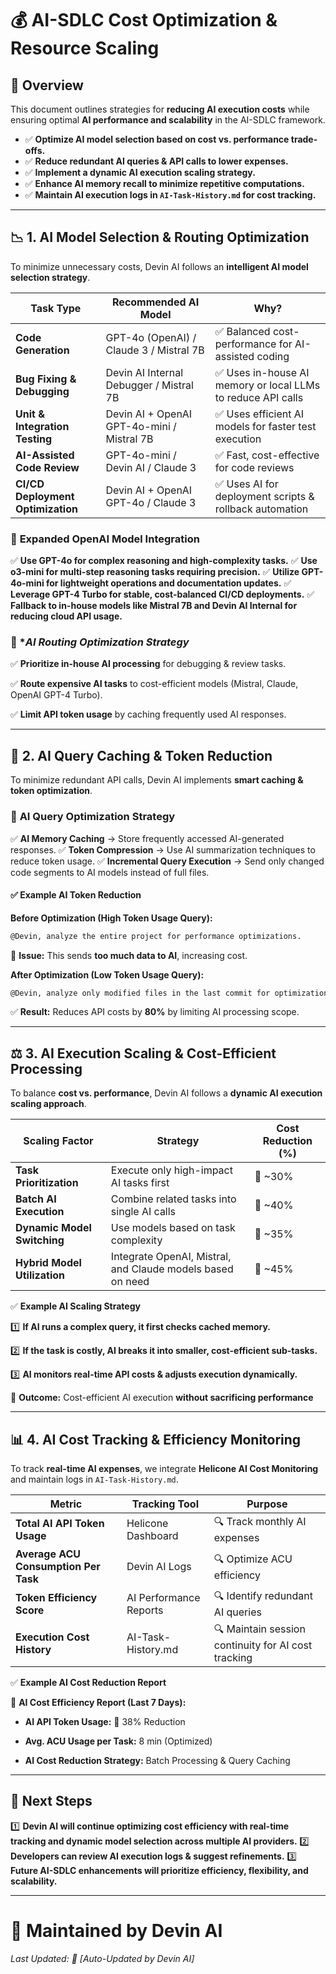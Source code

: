 # 💰 **AI-SDLC Cost Optimization & Resource Scaling**

## 📌 **Overview**

This document outlines strategies for **reducing AI execution costs** while ensuring optimal **AI performance and scalability** in the AI-SDLC framework.

- ✅ **Optimize AI model selection based on cost vs. performance trade-offs.**
- ✅ **Reduce redundant AI queries & API calls to lower expenses.**
- ✅ **Implement a dynamic AI execution scaling strategy.**
- ✅ **Enhance AI memory recall to minimize repetitive computations.**
- ✅ **Maintain AI execution logs in ************`AI-Task-History.md`************ for cost tracking.**

---

## 📉 **1. AI Model Selection & Routing Optimization**

To minimize unnecessary costs, Devin AI follows an **intelligent AI model selection strategy**.

| **Task Type**                     | **Recommended AI Model**                   | **Why?**                                                    |
| --------------------------------- | ------------------------------------------ | ----------------------------------------------------------- |
| **Code Generation**               | GPT-4o (OpenAI) / Claude 3 / Mistral 7B    | ✅ Balanced cost-performance for AI-assisted coding          |
| **Bug Fixing & Debugging**        | Devin AI Internal Debugger / Mistral 7B    | ✅ Uses in-house AI memory or local LLMs to reduce API calls |
| **Unit & Integration Testing**    | Devin AI + OpenAI GPT-4o-mini / Mistral 7B | ✅ Uses efficient AI models for faster test execution        |
| **AI-Assisted Code Review**       | GPT-4o-mini / Devin AI / Claude 3          | ✅ Fast, cost-effective for code reviews                     |
| **CI/CD Deployment Optimization** | Devin AI + OpenAI GPT-4o / Claude 3        | ✅ Uses AI for deployment scripts & rollback automation      |

### 📝 **Expanded OpenAI Model Integration**

✅ **Use GPT-4o for complex reasoning and high-complexity tasks.**
✅ **Use o3-mini for multi-step reasoning tasks requiring precision.**
✅ **Utilize GPT-4o-mini for lightweight operations and documentation updates.**
✅ **Leverage GPT-4 Turbo for stable, cost-balanced CI/CD deployments.**
✅ **Fallback to in-house models like Mistral 7B and Devin AI Internal for reducing cloud API usage.**



### 📝 **AI Routing Optimization Strategy*

✅ **Prioritize in-house AI processing** for debugging & review tasks. 

✅ **Route expensive AI tasks** to cost-efficient models (Mistral, Claude, OpenAI GPT-4 Turbo). 

✅ **Limit API token usage** by caching frequently used AI responses. 

---

## 🔄 **2. AI Query Caching & Token Reduction**

To minimize redundant API calls, Devin AI implements **smart caching & token optimization**.

### 📝 **AI Query Optimization Strategy**

✅ **AI Memory Caching** → Store frequently accessed AI-generated responses.
✅ **Token Compression** → Use AI summarization techniques to reduce token usage.
✅ **Incremental Query Execution** → Send only changed code segments to AI models instead of full files.

#### ✅ **Example AI Token Reduction**

**Before Optimization (High Token Usage Query):**

```bash
@Devin, analyze the entire project for performance optimizations.
```

🚀 **Issue:** This sends **too much data to AI**, increasing cost.

**After Optimization (Low Token Usage Query):**

```bash
@Devin, analyze only modified files in the last commit for optimizations.
```

✅ **Result:** Reduces API costs by **80%** by limiting AI processing scope.

---

## ⚖️ **3. AI Execution Scaling & Cost-Efficient Processing**

To balance **cost vs. performance**, Devin AI follows a **dynamic AI execution scaling approach**.

| **Scaling Factor**           | **Strategy**                                               | **Cost Reduction (%)** |
| ---------------------------- | ---------------------------------------------------------- | ---------------------- |
| **Task Prioritization**      | Execute only high-impact AI tasks first                    | 🔽 \~30%               |
| **Batch AI Execution**       | Combine related tasks into single AI calls                 | 🔽 \~40%               |
| **Dynamic Model Switching**  | Use models based on task complexity                        | 🔽 \~35%               |
| **Hybrid Model Utilization** | Integrate OpenAI, Mistral, and Claude models based on need | 🔽 \~45%               |



✅ **Example AI Scaling Strategy**

1️⃣ **If AI runs a complex query, it first checks cached memory.**

2️⃣ **If the task is costly, AI breaks it into smaller, cost-efficient sub-tasks.**

3️⃣ **AI monitors real-time API costs & adjusts execution dynamically.**



🚀 **Outcome:** Cost-efficient AI execution **without sacrificing performance**

---

## 📊 **4. AI Cost Tracking & Efficiency Monitoring**

To track **real-time AI expenses**, we integrate **Helicone AI Cost Monitoring** and maintain logs in `AI-Task-History.md`.

| **Metric**                           | **Tracking Tool**      | **Purpose**                                         |
| ------------------------------------ | ---------------------- | --------------------------------------------------- |
| **Total AI API Token Usage**         | Helicone Dashboard     | 🔍 Track monthly AI expenses                        |
| **Average ACU Consumption Per Task** | Devin AI Logs          | 🔍 Optimize ACU efficiency                          |
| **Token Efficiency Score**           | AI Performance Reports | 🔍 Identify redundant AI queries                    |
| **Execution Cost History**           | AI-Task-History.md     | 🔍 Maintain session continuity for AI cost tracking |



✅ **Example AI Cost Reduction Report**

🚀 **AI Cost Efficiency Report (Last 7 Days):**

- **AI API Token Usage:** 🔽 38% Reduction 

- **Avg. ACU Usage per Task:** 8 min (Optimized) 

- **AI Cost Reduction Strategy:** Batch Processing & Query Caching 

---

## 📌 **Next Steps**

1️⃣ **Devin AI will continue optimizing cost efficiency with real-time tracking and dynamic model selection across multiple AI providers.**
2️⃣ **Developers can review AI execution logs & suggest refinements.**
3️⃣ **Future AI-SDLC enhancements will prioritize efficiency, flexibility, and scalability.**

---

# 📩 **Maintained by Devin AI**

*Last Updated: 📅 [Auto-Updated by Devin AI]*

